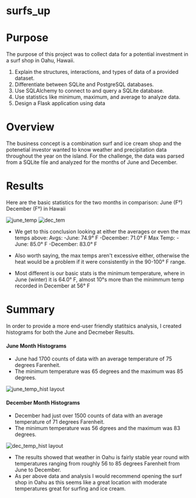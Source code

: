 
# surfs_up

# Purpose

The purpose of this project was to collect data for a potential investment in a surf shop in Oahu, Hawaii.

1. Explain the structures, interactions, and types of data of a provided dataset.
2. Differentiate between SQLite and PostgreSQL databases.
3. Use SQLAlchemy to connect to and query a SQLite database.
4. Use statistics like minimum, maximum, and average to analyze data.
5. Design a Flask application using data

# Overview 

The business concept is a combination surf and ice cream shop and the potenetial investor wanted to know weather and precipitation data throughout the year on the island. For the challenge, the data was parsed from a SQLite file and analyzed for the months of June and December.

# Results

Here are the basic statistics for the two months in comparison: June (F°) December (F°) in Hawaii

![june_temp](https://user-images.githubusercontent.com/96400887/173908185-c207d057-bb65-49af-81b7-1d7c8f66d5a7.png)  ![dec_tem](https://user-images.githubusercontent.com/96400887/173908332-4023c2c2-fae8-4e5b-a914-be1203ad9428.png)


- We get to this conclusion looking at either the averages or even the max temps above: Avgs: -June: 74.9° F -December: 71.0° F Max Temp: -June: 85.0° F -December: 83.0° F

- Also worth saying, the max temps aren't excessive either, otherwise the heat would be a problem if it were consistently in the 90-100° F range.

- Most different is our basic stats is the minimum temperature, where in June (winter) it is 64.0° F, almost 10°s more than the minimmum temp recorded in December at 56° F

# Summary

In order to provide a more end-user friendly statitsics analysis, I created histograms for both the June and Decmeber Results.

#### June Month Histograms

- June had 1700 counts of data with an average temperature of 75 degrees Farenheit.
- The minimum temperature was 65 degrees and the maximum was 85 degrees.


![june_temp_hist layout](https://user-images.githubusercontent.com/96400887/173909017-adbaea3b-3d5f-4932-adf5-e43411399e3e.png)


#### December Month Histograms

- December had just over 1500 counts of data with an average temperature of 71 degrees Farenheit.
- The minimum temperature was 56 dgrees and the maximum was 83 degrees.

![dec_temp_hist layout](https://user-images.githubusercontent.com/96400887/173909037-591b7dc7-32ab-412a-8c56-9ef289b1f70e.png)

- The results showed that weather in Oahu is fairly stable year round with temperatures ranging from roughly 56 to 85 degrees Farenheit from June to December.
- As per above data and analysis I would recommend opening the surf shop in Oahu as this seems like a great location with moderate temperatures great for surfing and ice cream.

